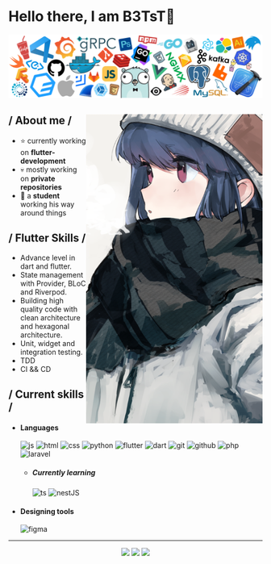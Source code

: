 # Hello there, I am B3TsT👋
<p align = center ><img src="header_white_.png"> </p>
<div>
<img align="right" width="350" alt="Shimarin" src="lateral.png"/>
<!-- ## My tech stack -->
<h2> / About me /</h2>

- ⭐ currently working on **flutter-development**
- 💀 mostly working on **private repositories**
- 👾 a **student** working his way around things

## / Flutter Skills /
- Advance level in dart and flutter.
- State management with Provider, BLoC and Riverpod.
- Building high quality code with clean architecture and hexagonal architecture.
- Unit, widget and integration testing.
- TDD
- CI && CD
  
<h2> / Current skills / </h2>

- <h4> Languages </h4>
    <img src = "https://img.shields.io/badge/JavaScript-323330?style=for-the-badge&logo=javascript&logoColor=F7DF1E" alt = "js" />
    <img src = "https://img.shields.io/badge/HTML5-E34F26?style=for-the-badge&logo=html5&logoColor=white" alt = "html" />
    <img src = "https://img.shields.io/badge/CSS3-1572B6?style=for-the-badge&logo=css3&logoColor=white" alt = "css" />
    <img src = "https://img.shields.io/badge/PYTHON-0B1E40?style=for-the-badge&logo=python&logoColor=white" alt = "python" />
    <img src = "https://img.shields.io/badge/FLUTTER-FFFFFF?style=for-the-badge&logo=flutter&logoColor=blue" alt = "flutter" />
    <img src = "https://img.shields.io/badge/DART-FFFFFF?style=for-the-badge&logo=dart&logoColor=blue" alt = "dart" />
    <img src = "https://img.shields.io/badge/GIT-E44931?style=for-the-badge&logo=git&logoColor=white" alt = "git" />
    <img src = "https://img.shields.io/badge/GITHUB-black?style=for-the-badge&logo=github&logoColor=white" alt = "github" />
    <img src = "https://img.shields.io/badge/php-4420B0?style=for-the-badge&logo=php&logoColor=white" alt = "php" />
    <img src = "https://img.shields.io/badge/laravel-F7DDBD?style=for-the-badge&logo=laravel&logoColor=F82403" alt = "laravel" />

  - <h5>Currently learning</h5>
    <img src = "https://img.shields.io/badge/TypeScript-007ACC?style=for-the-badge&logo=typescript&logoColor=white" alt = "ts" />
    <img src = "https://img.shields.io/badge/nestJS-E60826?style=for-the-badge&logo=nestjs&logoColor=white" alt = "nestJS" />

- <h4> Designing tools </h4>
  <img src = "https://img.shields.io/badge/figma-%23F24E1E.svg?style=for-the-badge&logo=figma&logoColor=white" alt = "figma" />

<!-- ## Connect with me:
<p align="left">
  <a href="https://www.linkedin.com/in/viral-bhadeshiya/" target="blank"><img align="center"
      src="https://raw.githubusercontent.com/rahuldkjain/github-profile-readme-generator/master/src/images/icons/Social/linked-in-alt.svg"
      alt="B3TsT" height="30" width="40" /></a>
  <a href="https://www.instagram.com/viralbhadeshiya/" target="blank"><img align="center"
      src="https://raw.githubusercontent.com/rahuldkjain/github-profile-readme-generator/master/src/images/icons/Social/instagram.svg"
      alt="Viral Bhadeshiya" height="30" width="40" /></a>
</p> -->
</div>

-----

<p align="center">
  <img height="50%" width="auto" src ="https://github-readme-stats.vercel.app/api?username=B3TsT&show_icons=true&count_private=true&theme=darcula&hide_border=true&hide=issues,contribs&bg_color=00000000">
  <img height="50%" width="auto" src ="https://github-readme-stats.vercel.app/api/top-langs/?username=b3tst&layout=compact&hide_border=true&theme=darcula&bg_color=00000000&langs_count=6&hide=jupyter%20notebook,tex,css,php">
  <img src ="https://github-readme-streak-stats.herokuapp.com/?user=b3tst&theme=darcula&hide_border=true&background=FFFFFF00">
  <br>
  <br>
 </p>
